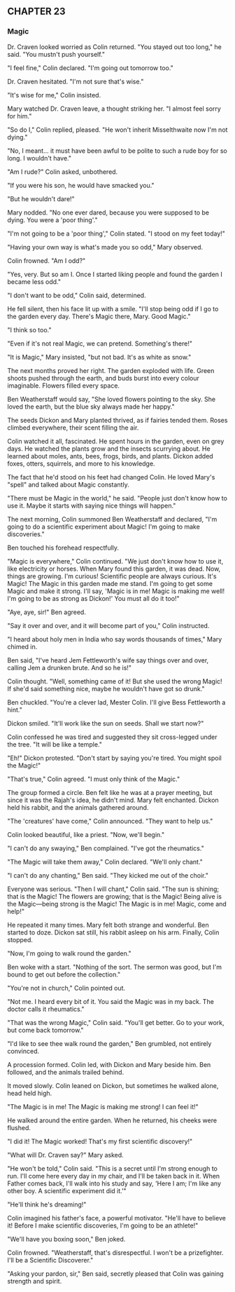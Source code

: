 ## CHAPTER 23
### Magic
Dr. Craven looked worried as Colin returned. "You stayed out too long," he said. "You mustn't push yourself."

"I feel fine," Colin declared. "I'm going out tomorrow too."

Dr. Craven hesitated. "I'm not sure that's wise."

"It's wise for me," Colin insisted.

Mary watched Dr. Craven leave, a thought striking her. "I almost feel sorry for him."

"So do I," Colin replied, pleased. "He won't inherit Misselthwaite now I'm not dying."

"No, I meant... it must have been awful to be polite to such a rude boy for so long. I wouldn't have."

"Am I rude?" Colin asked, unbothered.

"If you were his son, he would have smacked you."

"But he wouldn't dare!"

Mary nodded. "No one ever dared, because you were supposed to be dying. You were a 'poor thing'."

"I'm not going to be a 'poor thing'," Colin stated. "I stood on my feet today!"

"Having your own way is what's made you so odd," Mary observed.

Colin frowned. "Am I odd?"

"Yes, very. But so am I.  Once I started liking people and found the garden I became less odd."

"I don't want to be odd," Colin said, determined.

He fell silent, then his face lit up with a smile. "I'll stop being odd if I go to the garden every day. There's Magic there, Mary. Good Magic."

"I think so too."

"Even if it's not real Magic, we can pretend. Something's there!"

"It is Magic," Mary insisted, "but not bad. It's as white as snow."

The next months proved her right. The garden exploded with life. Green shoots pushed through the earth, and buds burst into every colour imaginable. Flowers filled every space.

Ben Weatherstaff would say, "She loved flowers pointing to the sky. She loved the earth, but the blue sky always made her happy."

The seeds Dickon and Mary planted thrived, as if fairies tended them. Roses climbed everywhere, their scent filling the air.

Colin watched it all, fascinated. He spent hours in the garden, even on grey days. He watched the plants grow and the insects scurrying about. He learned about moles, ants, bees, frogs, birds, and plants. Dickon added foxes, otters, squirrels, and more to his knowledge.

The fact that he'd stood on his feet had changed Colin. He loved Mary's "spell" and talked about Magic constantly.

"There must be Magic in the world," he said. "People just don't know how to use it. Maybe it starts with saying nice things will happen."

The next morning, Colin summoned Ben Weatherstaff and declared, "I'm going to do a scientific experiment about Magic! I'm going to make discoveries."

Ben touched his forehead respectfully.

"Magic is everywhere," Colin continued. "We just don't know how to use it, like electricity or horses. When Mary found this garden, it was dead. Now, things are growing. I'm curious! Scientific people are always curious. It's Magic! The Magic in this garden made me stand. I'm going to get some Magic and make it strong. I'll say, 'Magic is in me! Magic is making me well! I'm going to be as strong as Dickon!' You must all do it too!"

"Aye, aye, sir!" Ben agreed.

"Say it over and over, and it will become part of you," Colin instructed.

"I heard about holy men in India who say words thousands of times," Mary chimed in.

Ben said, "I've heard Jem Fettleworth's wife say things over and over, calling Jem a drunken brute. And so he is!"

Colin thought. "Well, something came of it! But she used the wrong Magic! If she'd said something nice, maybe he wouldn't have got so drunk."

Ben chuckled. "You're a clever lad, Mester Colin. I'll give Bess Fettleworth a hint."

Dickon smiled. "It'll work like the sun on seeds. Shall we start now?"

Colin confessed he was tired and suggested they sit cross-legged under the tree. "It will be like a temple."

"Eh!" Dickon protested. "Don't start by saying you're tired. You might spoil the Magic!"

"That's true," Colin agreed. "I must only think of the Magic."

The group formed a circle. Ben felt like he was at a prayer meeting, but since it was the Rajah's idea, he didn't mind. Mary felt enchanted. Dickon held his rabbit, and the animals gathered around.

"The 'creatures' have come," Colin announced. "They want to help us."

Colin looked beautiful, like a priest. "Now, we'll begin."

"I can't do any swaying," Ben complained. "I've got the rheumatics."

"The Magic will take them away," Colin declared. "We'll only chant."

"I can't do any chanting," Ben said. "They kicked me out of the choir."

Everyone was serious. "Then I will chant," Colin said. "The sun is shining; that is the Magic! The flowers are growing; that is the Magic! Being alive is the Magic—being strong is the Magic! The Magic is in me! Magic, come and help!"

He repeated it many times. Mary felt both strange and wonderful. Ben started to doze. Dickon sat still, his rabbit asleep on his arm. Finally, Colin stopped.

"Now, I'm going to walk round the garden."

Ben woke with a start. "Nothing of the sort. The sermon was good, but I'm bound to get out before the collection."

"You're not in church," Colin pointed out.

"Not me. I heard every bit of it. You said the Magic was in my back. The doctor calls it rheumatics."

"That was the wrong Magic," Colin said. "You'll get better. Go to your work, but come back tomorrow."

"I'd like to see thee walk round the garden," Ben grumbled, not entirely convinced.

A procession formed. Colin led, with Dickon and Mary beside him. Ben followed, and the animals trailed behind.

It moved slowly. Colin leaned on Dickon, but sometimes he walked alone, head held high.

"The Magic is in me! The Magic is making me strong! I can feel it!"

He walked around the entire garden. When he returned, his cheeks were flushed.

"I did it! The Magic worked! That's my first scientific discovery!"

"What will Dr. Craven say?" Mary asked.

"He won't be told," Colin said. "This is a secret until I'm strong enough to run. I'll come here every day in my chair, and I'll be taken back in it. When Father comes back, I'll walk into his study and say, 'Here I am; I'm like any other boy. A scientific experiment did it.'"

"He'll think he's dreaming!"

Colin imagined his father's face, a powerful motivator. "He'll have to believe it! Before I make scientific discoveries, I'm going to be an athlete!"

"We'll have you boxing soon," Ben joked.

Colin frowned. "Weatherstaff, that's disrespectful. I won't be a prizefighter. I'll be a Scientific Discoverer."

"Asking your pardon, sir," Ben said, secretly pleased that Colin was gaining strength and spirit.
